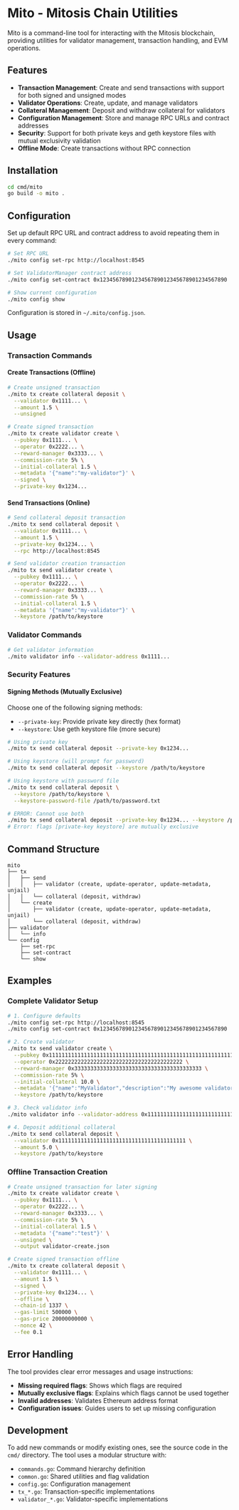 # Mito - Mitosis Chain Utilities

Mito is a command-line tool for interacting with the Mitosis blockchain, providing utilities for validator management, transaction handling, and EVM operations.

## Features

- **Transaction Management**: Create and send transactions with support for both signed and unsigned modes
- **Validator Operations**: Create, update, and manage validators
- **Collateral Management**: Deposit and withdraw collateral for validators
- **Configuration Management**: Store and manage RPC URLs and contract addresses
- **Security**: Support for both private keys and geth keystore files with mutual exclusivity validation
- **Offline Mode**: Create transactions without RPC connection

## Installation

```bash
cd cmd/mito
go build -o mito .
```

## Configuration

Set up default RPC URL and contract address to avoid repeating them in every command:

```bash
# Set RPC URL
./mito config set-rpc http://localhost:8545

# Set ValidatorManager contract address
./mito config set-contract 0x1234567890123456789012345678901234567890

# Show current configuration
./mito config show
```

Configuration is stored in `~/.mito/config.json`.

## Usage

### Transaction Commands

#### Create Transactions (Offline)

```bash
# Create unsigned transaction
./mito tx create collateral deposit \
  --validator 0x1111... \
  --amount 1.5 \
  --unsigned

# Create signed transaction
./mito tx create validator create \
  --pubkey 0x1111... \
  --operator 0x2222... \
  --reward-manager 0x3333... \
  --commission-rate 5% \
  --initial-collateral 1.5 \
  --metadata '{"name":"my-validator"}' \
  --signed \
  --private-key 0x1234...
```

#### Send Transactions (Online)

```bash
# Send collateral deposit transaction
./mito tx send collateral deposit \
  --validator 0x1111... \
  --amount 1.5 \
  --private-key 0x1234... \
  --rpc http://localhost:8545

# Send validator creation transaction
./mito tx send validator create \
  --pubkey 0x1111... \
  --operator 0x2222... \
  --reward-manager 0x3333... \
  --commission-rate 5% \
  --initial-collateral 1.5 \
  --metadata '{"name":"my-validator"}' \
  --keystore /path/to/keystore
```

### Validator Commands

```bash
# Get validator information
./mito validator info --validator-address 0x1111...
```

### Security Features

#### Signing Methods (Mutually Exclusive)

Choose one of the following signing methods:

- `--private-key`: Provide private key directly (hex format)
- `--keystore`: Use geth keystore file (more secure)

```bash
# Using private key
./mito tx send collateral deposit --private-key 0x1234...

# Using keystore (will prompt for password)
./mito tx send collateral deposit --keystore /path/to/keystore

# Using keystore with password file
./mito tx send collateral deposit \
  --keystore /path/to/keystore \
  --keystore-password-file /path/to/password.txt

# ERROR: Cannot use both
./mito tx send collateral deposit --private-key 0x1234... --keystore /path/to/keystore
# Error: flags [private-key keystore] are mutually exclusive
```

## Command Structure

```
mito
├── tx
│   ├── send
│   │   ├── validator (create, update-operator, update-metadata, unjail)
│   │   └── collateral (deposit, withdraw)
│   └── create
│       ├── validator (create, update-operator, update-metadata, unjail)
│       └── collateral (deposit, withdraw)
├── validator
│   └── info
└── config
    ├── set-rpc
    ├── set-contract
    └── show
```

## Examples

### Complete Validator Setup

```bash
# 1. Configure defaults
./mito config set-rpc http://localhost:8545
./mito config set-contract 0x1234567890123456789012345678901234567890

# 2. Create validator
./mito tx send validator create \
  --pubkey 0x1111111111111111111111111111111111111111111111111111111111111111111111111111111111111111111111111111111111111111111111111111111111 \
  --operator 0x2222222222222222222222222222222222222222 \
  --reward-manager 0x3333333333333333333333333333333333333333 \
  --commission-rate 5% \
  --initial-collateral 10.0 \
  --metadata '{"name":"MyValidator","description":"My awesome validator"}' \
  --keystore /path/to/keystore

# 3. Check validator info
./mito validator info --validator-address 0x1111111111111111111111111111111111111111

# 4. Deposit additional collateral
./mito tx send collateral deposit \
  --validator 0x1111111111111111111111111111111111111111 \
  --amount 5.0 \
  --keystore /path/to/keystore
```

### Offline Transaction Creation

```bash
# Create unsigned transaction for later signing
./mito tx create validator create \
  --pubkey 0x1111... \
  --operator 0x2222... \
  --reward-manager 0x3333... \
  --commission-rate 5% \
  --initial-collateral 1.5 \
  --metadata '{"name":"test"}' \
  --unsigned \
  --output validator-create.json

# Create signed transaction offline
./mito tx create collateral deposit \
  --validator 0x1111... \
  --amount 1.5 \
  --signed \
  --private-key 0x1234... \
  --offline \
  --chain-id 1337 \
  --gas-limit 500000 \
  --gas-price 20000000000 \
  --nonce 42 \
  --fee 0.1
```

## Error Handling

The tool provides clear error messages and usage instructions:

- **Missing required flags**: Shows which flags are required
- **Mutually exclusive flags**: Explains which flags cannot be used together
- **Invalid addresses**: Validates Ethereum address format
- **Configuration issues**: Guides users to set up missing configuration

## Development

To add new commands or modify existing ones, see the source code in the `cmd/` directory. The tool uses a modular structure with:

- `commands.go`: Command hierarchy definition
- `common.go`: Shared utilities and flag validation
- `config.go`: Configuration management
- `tx_*.go`: Transaction-specific implementations
- `validator_*.go`: Validator-specific implementations 